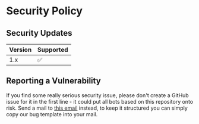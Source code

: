 # Security Policy

## Security Updates

| Version | Supported          |
| ------- | ------------------ |
| 1.x     | :white_check_mark: |

## Reporting a Vulnerability

If you find some really serious security issue, please don't create a GitHub issue for it in the first line - it could put all bots based on this repository onto risk.
Send a mail to [this email][reportmail] instead, to keep it structured you can simply copy our bug template into your mail.

<!-- Variables -->
[reportmail]: mailto:security@lazybytez.de